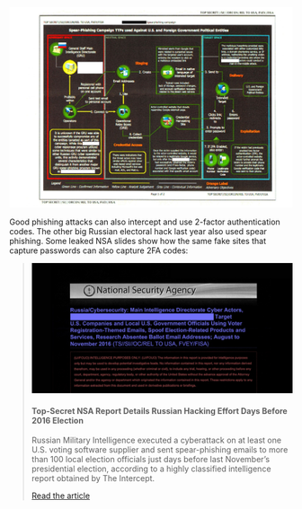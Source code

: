 [![](../images/security-awareness/articles/gru-chart-russia-hacking-election-1496684832.jpg)](../images/security-awareness/articles/gru-chart-russia-hacking-election-1496684832.jpg)

Good phishing attacks can also intercept and use 2-factor authentication codes. The other big Russian electoral hack last year also used spear phishing. Some leaked NSA slides show how the same fake sites that capture passwords can also capture 2FA codes:


> ![](../images/security-awareness/articles/russianhackerreport-2-1496693195.jpg)
> #### Top-Secret NSA Report Details Russian Hacking Effort Days Before 2016 Election
> Russian Military Intelligence executed a cyberattack on at least one U.S. voting software supplier and sent spear-phishing emails to more than 100 local election officials just days before last November’s presidential election, according to a highly classified intelligence report obtained by The Intercept.
> 
> [Read the article](https://theintercept.com/2017/06/05/top-secret-nsa-report-details-russian-hacking-effort-days-before-2016-election)
